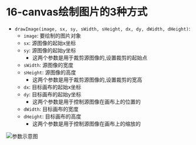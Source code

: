 # 16-canvas绘制图片的3种方式

- `drawImage(image, sx, sy, sWidth, sHeight, dx, dy, dWidth, dHeight)`:
  - `image`: 要绘制的图片对象
  - `sx`: 源图像的起始x坐标
  - `sy`: 源图像的起始y坐标
    - 这两个参数是用于裁剪源图像的,设置裁剪的起始点
  - `sWidth`: 源图像的宽度
  - `sHeight`: 源图像的高度
    - 这两个参数是用于裁剪源图像的,设置裁剪的宽高
  - `dx`: 目标画布的起始x坐标
  - `dy`: 目标画布的起始y坐标
    - 这两个参数是用于控制源图像在画布上的位置的
  - `dWidth`: 目标画布的宽度
  - `dHeight`: 目标画布的高度
    - 这两个参数是用于控制源图像在画布上的缩放的

![参数示意图](https://developer.mozilla.org/zh-CN/docs/Web/API/CanvasRenderingContext2D/drawImage/canvas_drawimage.jpg)